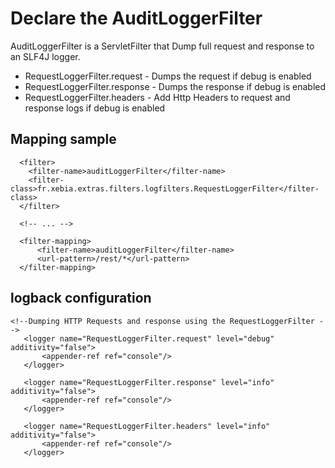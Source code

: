 <!--                                                                           -->
<!--  Copyright 2008-2010 Xebia and the original author or authors.            -->
<!--                                                                           -->
<!--  Licensed under the Apache License, Version 2.0 (the "License");          -->
<!--  you may not use this file except in compliance with the License.         -->
<!--  You may obtain a copy of the License at                                  -->
<!--                                                                           -->
<!--       http://www.apache.org/licenses/LICENSE-2.0                          -->
<!--                                                                           -->
<!--  Unless required by applicable law or agreed to in writing, software      -->
<!--  distributed under the License is distributed on an "AS IS" BASIS,        -->
<!--  WITHOUT WARRANTIES OR CONDITIONS OF ANY KIND, either express or implied. -->
<!--  See the License for the specific language governing permissions and      -->
<!--  limitations under the License.                                           -->
<!--                                                                           -->

# Declare the AuditLoggerFilter

AuditLoggerFilter is a ServletFilter that Dump full request and response to an SLF4J logger.

* RequestLoggerFilter.request  - Dumps the request if debug is enabled
* RequestLoggerFilter.response - Dumps the response if debug is enabled
* RequestLoggerFilter.headers  - Add Http Headers to request and response logs if debug is enabled

## Mapping sample

```
  <filter>
    <filter-name>auditLoggerFilter</filter-name>
    <filter-class>fr.xebia.extras.filters.logfilters.RequestLoggerFilter</filter-class>
  </filter>
  
  <!-- ... -->
    
  <filter-mapping>
      <filter-name>auditLoggerFilter</filter-name>
      <url-pattern>/rest/*</url-pattern>
  </filter-mapping>
```

## logback configuration

 ```
 <!--Dumping HTTP Requests and response using the RequestLoggerFilter -->
    <logger name="RequestLoggerFilter.request" level="debug" additivity="false">
        <appender-ref ref="console"/>
    </logger>

    <logger name="RequestLoggerFilter.response" level="info" additivity="false">
        <appender-ref ref="console"/>
    </logger>

    <logger name="RequestLoggerFilter.headers" level="info" additivity="false">
        <appender-ref ref="console"/>
    </logger>
```
